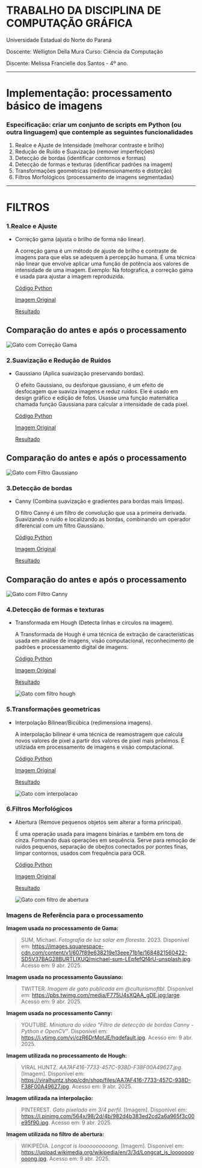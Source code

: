 # TRABALHO DA DISCIPLINA DE COMPUTAÇÃO GRÁFICA
Universidade Estadual do Norte do Paraná

Doscente: Welligton Della Mura
Curso: Ciência da Computação

Discente: Melissa Francielle dos Santos - 4º ano.
______________________

# Implementação: processamento básico de imagens 

### Especificação: criar um conjunto de scripts em Python (ou outra linguagem) que contemple as seguintes funcionalidades 

1. Realce e Ajuste de Intensidade (melhorar contraste e brilho)
2. Redução de Ruído e Suavização (remover imperfeições)
3. Detecção de bordas (identificar contornos e formas)
4. Detecção de formas e texturas (identificar padrões na imagem)
5. Transformações geometricas (redimensionamento e distorção)
6. Filtros Morfológicos (processamento de imagens segmentadas)
_______________

# FILTROS
### 1.Realce e Ajuste
* Correção gama (ajusta o brilho de forma não linear).
  
  A correção gama é um método de ajuste de brilho e contraste de imagens para que elas se adequem à percepção humana. É uma técnica não linear que envolve aplicar uma função de potência aos valores de intensidade de uma imagem. Exemplo: Na fotografica, a correção gama é usada para ajustar a imagem reproduzida.

  [Código Python](https://github.com/Melissa-Francielle/Processamento_de_Imagens/blob/main/1_Realce_Ajuste/correcao_gama.py)

  [Imagem Original](https://github.com/Melissa-Francielle/Processamento_de_Imagens/blob/main/1_Realce_Ajuste/Gato_original.jpg)

  [Resultado](https://github.com/Melissa-Francielle/Processamento_de_Imagens/blob/main/1_Realce_Ajuste/Gato_correcao_gama.jpg)

## Comparação do antes e após o processamento
![Gato com Correção Gama](https://github.com/Melissa-Francielle/Processamento_de_Imagens/blob/main/Comparações_Processamento/Correcao_gama.png)

### 2.Suavização e Redução de Ruídos
* Gaussiano (Aplica suavização preservando bordas).

    O efeito Gaussiano, ou desforque gaussiano, é um efeito de desfocagem que suaviza imagens e reduz ruídos. Ele é usado em design gráfico e edição de fotos. Usasse uma função matemática chamada função Gaussiana para calcular a intensidade de cada pixel.

    [Código Python](https://github.com/Melissa-Francielle/Processamento_de_Imagens/blob/main/2_Suavização_Redução_Ruídos/gaussiano.py)

    [Imagem Original](https://github.com/Melissa-Francielle/Processamento_de_Imagens/blob/main/2_Suavização_Redução_Ruídos/Gato_ruido_original.png)
  
    [Resultado](https://github.com/Melissa-Francielle/Processamento_de_Imagens/blob/main/2_Suavização_Redução_Ruídos/Gato_gaussiano.png)

## Comparação do antes e após o processamento
![Gato com Filtro Gaussiano](https://github.com/Melissa-Francielle/Processamento_de_Imagens/blob/main/Comparações_Processamento/Filtro_Gaussiano.png)

### 3.Detecção de bordas 
* Canny (Combina suavização e gradientes para bordas mais limpas).

    O filtro Canny é um filtro de convolução que usa a primeira derivada. Suavizando o ruído e localizando as bordas, combinando um operador diferencial com um filtro Gaussiano. 

    [Código Python](https://github.com/Melissa-Francielle/Processamento_de_Imagens/blob/main/3_Deteccao_Bordas/canny.py)

    [Imagem Original](https://github.com/Melissa-Francielle/Processamento_de_Imagens/blob/main/3_Deteccao_Bordas/Gato_canny_original.jpg)
  
    [Resultado](https://github.com/Melissa-Francielle/Processamento_de_Imagens/blob/main/3_Deteccao_Bordas/Gato_canny.png)

## Comparação do antes e após o processamento
![Gato com Filtro Canny](https://github.com/Melissa-Francielle/Processamento_de_Imagens/blob/main/Comparações_Processamento/Filtro_Canny.png)

### 4.Detecção de formas e texturas
* Transformada em Hough (Detecta linhas e circulos na imagem).

    A Transformada de Hough é uma técnica de extração de características usada em análise de imagens, visão computacional, reconhecimento de padrões e processamento digital de imagens.

    [Código Python](https://github.com/Melissa-Francielle/Processamento_de_Imagens/blob/main/4_Deteccao_Formas_Texturas/transformacao_hough.py)

    [Imagem Original](https://github.com/Melissa-Francielle/Processamento_de_Imagens/blob/main/4_Deteccao_Formas_Texturas/Gato_hough_original.png)
  
    [Resultado](https://github.com/Melissa-Francielle/Processamento_de_Imagens/blob/main/4_Deteccao_Formas_Texturas/Gato_hough.png)

  ![Gato com filtro hough](https://github.com/Melissa-Francielle/Processamento_de_Imagens/blob/main/Comparações_Processamento/Filtro_Hough.png)
### 5.Transformações geometricas
* Interpolação Bilinear/Bicúbica (redimensiona imagens).

    A interpolação bilinear é uma técnica de reamostragem que calcula novos valores de pixel a partir dos valores de pixel mais próximos. É utilziada em processamento de imagens e visão computacional. 

    [Código Python](https://github.com/Melissa-Francielle/Processamento_de_Imagens/blob/main/5_Transformacao_Geometrica/interpolacao_bilinear.py)

    [Imagem Original](https://github.com/Melissa-Francielle/Processamento_de_Imagens/blob/main/5_Transformacao_Geometrica/gato_bilinear_original.jpg)
  
    [Resultado](https://github.com/Melissa-Francielle/Processamento_de_Imagens/blob/main/5_Transformacao_Geometrica/gato_bilinear.jpg)
  
   ![Gato com interpolacao](https://github.com/Melissa-Francielle/Processamento_de_Imagens/blob/main/Comparações_Processamento/Interpolacao_bilinear.png)
### 6.Filtros Morfológicos
* Abertura (Remove pequenos objetos sem alterar a forma principal).

    É uma operação usada para imagens binárias e também em tons de cinza. Formando duas operações em sequência. Serve para remoção de ruídos pequenos, separação de obejtos conectados por pontes finas, limpar contornos, usados com frequência para OCR.

    [Código Python](https://github.com/Melissa-Francielle/Processamento_de_Imagens/blob/main/6_Filtros_Morfologicos/abertura.py)

    [Imagem Original](https://github.com/Melissa-Francielle/Processamento_de_Imagens/blob/main/6_Filtros_Morfologicos/gato_abertura_original.jpg)
  
    [Resultado](https://github.com/Melissa-Francielle/Processamento_de_Imagens/blob/main/6_Filtros_Morfologicos/gato_abertura.jpg)

     ![Gato com filtro de abertura](https://github.com/Melissa-Francielle/Processamento_de_Imagens/blob/main/Comparações_Processamento/Abertura.png)

### Imagens de Referência para o processamento 
**Imagem usada no processamento de Gama:**

> SUM, Michael. *Fotografia de luz solar em floresta*. 2023. Disponível em: https://images.squarespace-cdn.com/content/v1/607f89e638219e13eee71b1e/1684821560422-SD5V37BAG28BURTLIXUQ/michael-sum-LEpfefQf4rU-unsplash.jpg. Acesso em: 9 abr. 2025.

**Imagem usada no processamento Gaussiano:**

> TWITTER. *Imagem de gato publicada em @culturismoftbl*. Disponível em: https://pbs.twimg.com/media/F775U4sXQAA_gDE.jpg:large. Acesso em: 9 abr. 2025.

**Imagem usada no processamento Canny:**

> YOUTUBE. *Miniatura do vídeo "Filtro de detecção de bordas Canny - Python e OpenCV"*. Disponível em: https://i.ytimg.com/vi/czR6DrMptJE/hqdefault.jpg. Acesso em: 9 abr. 2025.

**Imagem utilizada no processamento de Hough:**

> VIRAL HUNTZ. *AA7AF416-7733-457C-938D-F38F00A49627.jpg*. [Imagem]. Disponível em: https://viralhuntz.shop/cdn/shop/files/AA7AF416-7733-457C-938D-F38F00A49627.jpg. Acesso em: 9 abr. 2025.

**Imagem utilizada na interpolação:**

> PINTEREST. *Gato pixelado em 3/4 perfil*. [Imagem]. Disponível em: https://i.pinimg.com/564x/98/2d/4b/982d4b383ed2cd2a6a965f3c00e95f90.jpg. Acesso em: 9 abr. 2025.

**Imagem utilizada no filtro de abertura:**

> WIKIPEDIA. *Longcat is loooooooooong*. [Imagem]. Disponível em: https://upload.wikimedia.org/wikipedia/en/3/3d/Longcat_is_loooooooooong.jpg. Acesso em: 9 abr. 2025.




